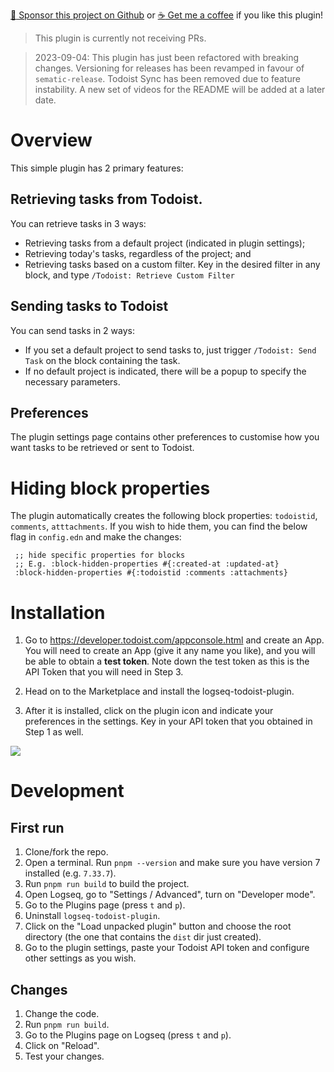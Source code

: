 [:gift_heart: Sponsor this project on Github](https://github.com/sponsors/hkgnp) or [:coffee: Get me a coffee](https://www.buymeacoffee.com/hkgnp.dev) if you like this plugin!

> This plugin is currently not receiving PRs.

> 2023-09-04: This plugin has just been refactored with breaking changes. Versioning for releases has been revamped in favour of `sematic-release`. Todoist Sync has been removed due to feature instability. A new set of videos for the README will be added at a later date.

# Overview

This simple plugin has 2 primary features:

## Retrieving tasks from Todoist.

You can retrieve tasks in 3 ways:

- Retrieving tasks from a default project (indicated in plugin settings);
- Retrieving today's tasks, regardless of the project; and
- Retrieving tasks based on a custom filter. Key in the desired filter in any block, and type `/Todoist: Retrieve Custom Filter`

## Sending tasks to Todoist

You can send tasks in 2 ways:

- If you set a default project to send tasks to, just trigger `/Todoist: Send Task` on the block containing the task.
- If no default project is indicated, there will be a popup to specify the necessary parameters.

## Preferences

The plugin settings page contains other preferences to customise how you want tasks to be retrieved or sent to Todoist.

# Hiding block properties

The plugin automatically creates the following block properties: `todoistid`, `comments`, `atttachments`. If you wish to hide them, you can find the below flag in `config.edn` and make the changes:

```
 ;; hide specific properties for blocks
 ;; E.g. :block-hidden-properties #{:created-at :updated-at}
 :block-hidden-properties #{:todoistid :comments :attachments}
```

# Installation

1. Go to https://developer.todoist.com/appconsole.html and create an App. You will need to create an App (give it any name you like), and you will be able to obtain a **test token**. Note down the test token as this is the API Token that you will need in Step 3.

2. Head on to the Marketplace and install the logseq-todoist-plugin.

3. After it is installed, click on the plugin icon and indicate your preferences in the settings. Key in your API token that you obtained in Step 1 as well.

![](/screenshots/enter-variables2.png)

# Development

## First run

1. Clone/fork the repo.
2. Open a terminal. Run `pnpm --version` and make sure you have version 7 installed (e.g. `7.33.7`).
3. Run `pnpm run build` to build the project.
4. Open Logseq, go to "Settings / Advanced", turn on "Developer mode".
5. Go to the Plugins page (press `t` and `p`).
6. Uninstall `logseq-todoist-plugin`.
7. Click on the "Load unpacked plugin" button and choose the root directory (the one that contains the `dist` dir just created).
8. Go to the plugin settings, paste your Todoist API token and configure other settings as you wish.

## Changes

1. Change the code.
2. Run `pnpm run build`.
3. Go to the Plugins page on Logseq (press `t` and `p`).
4. Click on "Reload".
5. Test your changes.
